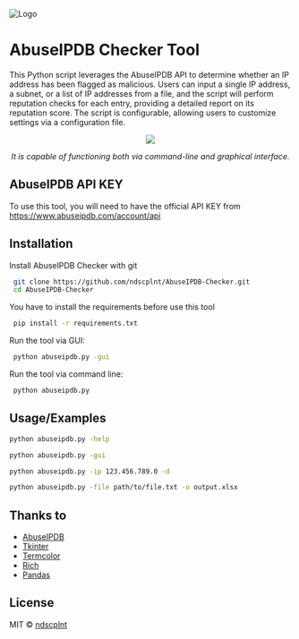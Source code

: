 
![Logo](https://i.imgur.com/HEgWwcF.png)
# AbuseIPDB Checker Tool

This Python script leverages the AbuseIPDB API to determine whether an IP address has been flagged as malicious. Users can input a single IP address, a subnet, or a list of IP addresses from a file, and the script will perform reputation checks for each entry, providing a detailed report on its reputation score. The script is configurable, allowing users to customize settings via a configuration file.

<p align="center">
    <img src="https://i.imgur.com/AMjs8gD.png" />
</p>
<p align="center">
    <i>It is capable of functioning both via command-line and graphical interface.</i>
</p>

## AbuseIPDB API KEY

To use this tool, you will need to have the official API KEY from https://www.abuseipdb.com/account/api

## Installation

Install AbuseIPDB Checker with git

```bash
 git clone https://github.com/ndscplnt/AbuseIPDB-Checker.git
 cd AbuseIPDB-Checker
```

You have to install the requirements before use this tool

```bash
 pip install -r requirements.txt
```

Run the tool via GUI:
```bash
 python abuseipdb.py -gui
```

Run the tool via command line:
```bash
 python abuseipdb.py
```

## Usage/Examples

```bash
python abuseipdb.py -help

python abuseipdb.py -gui

python abuseipdb.py -ip 123.456.789.0 -d

python abuseipdb.py -file path/to/file.txt -o output.xlsx 

```

## Thanks to
- [AbuseIPDB](https://www.abuseipdb.com)
- [Tkinter](https://docs.python.org/3/library/tkinter.html)
- [Termcolor](https://github.com/termcolor/termcolor)
- [Rich](https://github.com/Textualize/rich)
- [Pandas](https://github.com/pandas-dev/pandas)

## License
MIT © [ndscplnt](https://github.com/ndscplnt/AbuseIPDB-Checker/blob/main/LICENSE)
